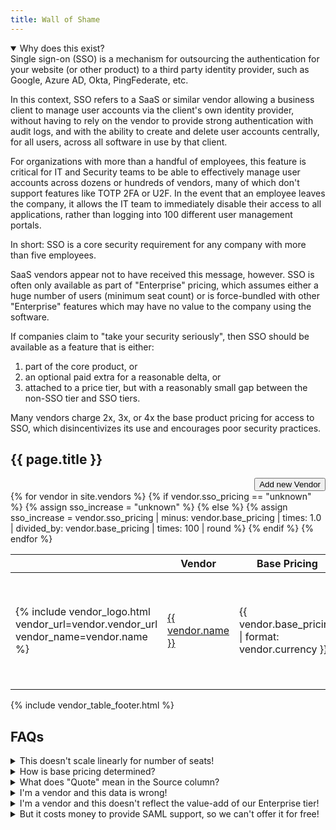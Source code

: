 ```yaml
---
title: Wall of Shame
---
```



<details open>
<summary>
Why does this exist?
</summary>
Single sign-on (SSO) is a mechanism for outsourcing the authentication for your website (or other product) to a third party identity provider, such as Google, Azure AD, Okta, PingFederate, etc.

In this context, SSO refers to a SaaS or similar vendor allowing a business client to manage user accounts via the client's own identity provider, without having to rely on the vendor to provide strong authentication with audit logs, and with the ability to create and delete user accounts centrally, for all users, across all software in use by that client.

For organizations with more than a handful of employees, this feature is critical for IT and Security teams to be able to effectively manage user accounts across dozens or hundreds of vendors, many of which don't support features like TOTP 2FA or U2F. In the event that an employee leaves the company, it allows the IT team to immediately disable their access to all applications, rather than logging into 100 different user management portals.

In short: SSO is a core security requirement for any company with more than five employees.

SaaS vendors appear not to have received this message, however. SSO is often only available as part of "Enterprise" pricing, which assumes either a huge number of users (minimum seat count) or is force-bundled with other "Enterprise" features which may have no value to the company using the software.

If companies claim to "take your security seriously", then SSO should be available as a feature that is either:

1. part of the core product, or
1. an optional paid extra for a reasonable delta, or
1. attached to a price tier, but with a reasonably small gap between the non-SSO tier and SSO tiers.

Many vendors charge 2x, 3x, or 4x the base product pricing for access to SSO, which disincentivizes its use and encourages poor security practices.
</details>

## {{ page.title }}

<div style="text-align: right;">
  <a href="{{ site.github_url }}/issues/new?template=new-vendor.md" target="_blank"><button>Add new Vendor</button></a>
</div>

<table class="sortable">
  <thead>
    <tr>
      <th class="sorttable_nosort"></th>
      <th>Vendor</th>
      <th>Base Pricing</th>
      <th>SSO Pricing</th>
      <th>Pricing Scheme</th>
      <th>Increase</th>
      <th>Notes</th>
      <th>Source</th>
      <th>Updated</th>
      <th class="sorttable_nosort"></th>
    </tr>
  </thead>
  <tbody>
    {% for vendor in site.vendors %}
      {% if vendor.sso_pricing == "unknown" %}
        {% assign sso_increase = "unknown" %}
      {% else %}
        {% assign sso_increase = vendor.sso_pricing | minus: vendor.base_pricing | times: 1.0 | divided_by: vendor.base_pricing | times: 100 | round %}
      {% endif %}
      <tr>
        <td class="actions">
          {% include vendor_logo.html vendor_url=vendor.vendor_url vendor_name=vendor.name %}
        </td>
        <td><a href="{{ vendor.vendor_url }}" target="_blank">{{ vendor.name }}</a></td>
        <td sorttable_customkey="{{ vendor.base_pricing }}">{{ vendor.base_pricing | format: vendor.currency }}</td>
        <td sorttable_customkey="{{ vendor.sso_pricing }}">
          {% if vendor.sso_pricing == "unknown" %}
            ???
          {% else %}
            {{ vendor.sso_pricing | format: vendor.currency}}
          {% endif %}
        </td>
        <td>{{ vendor.pricing_scheme }}</td>
        <td sorttable_customkey="{{ sso_increase }}">
          {% if sso_increase == "unknown" %}
            ???
          {% else %}
            {{ sso_increase }}%
          {% endif %}
        </td>
        <td style="font-size: 0.7em;">
          <div class="tooltip">{{ vendor.notes | truncate: 25 }}
            <span class="tooltiptext">{{ vendor.notes }}</span>
          </div>
        </td>
        <td>
          {% include vendor_pricing_sources.html pricing_sources=vendor.pricing_sources %}
        </td>
        <td>{{ vendor.updated_at }}</td>
        <td class="actions">
          {% include vendor_edit_link.html vendor_path=vendor.path vendor_name=vendor.name %}
        </td>
      </tr>
    {% endfor %}
  </tbody>
</table>

{% include vendor_table_footer.html %}

## FAQs

<details>
<summary>
This doesn't scale linearly for number of seats!
</summary>
Correct. Since we don't know who's reading the page, it's easiest to just assume a team with no volume discount.
</details>

<details>
<summary>
How is base pricing determined?
</summary>
We disregard free tier pricing, as we can assume these aren't intended for long term business customer use. We also disregard "single person" pricing, under the assumption that we're looking on behalf of a team of 5, 10, or more people.
</details>

<details>
<summary>
What does "Quote" mean in the Source column?
</summary>
If a vendor doesn't list pricing but a user has submitted pricing based on a quote, it can be included here. If a vendor feels that their actual pricing is inaccurately reflected by this quote, feel free to let me know and I'll update the page.
</details>

<details>
<summary>
I'm a vendor and this data is wrong!
</summary>
Please feel free to submit a PR to this page, or reach out at sso @ myGitHubUsername dotcom. I only want this data to be accurate.
</details>

<details>
<summary>
I'm a vendor and this doesn't reflect the value-add of our Enterprise tier!
</summary>
That's the point. Decouple your security features from your value-added services. They should be priced separately.
</details>

<details>
<summary>
But it costs money to provide SAML support, so we can't offer it for free!
</summary>
  While I'd like people to really consider it a <em>bare minimum</em> feature for business SaaS, I'm OK with it costing a little extra to cover maintenance costs. If your SSO support is a 10% price hike, you're not on this list. But these percentage increases are not maintenance costs, they're revenue generation because you know your customers have no good options.
</details>
